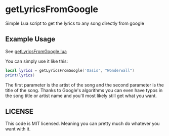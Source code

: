 # getLyricsFromGoogle

Simple Lua script to get the lyrics to any song directly from google

## Example Usage

See [getLyricsFromGoogle.lua](getLyricsFromGoogle.lua)

You can simply use it like this:

``` Lua
local lyrics = getLyricsFromGoogle('Oasis', "Wonderwall")
print(lyrics)
```

The first parameter is the artist of the song and the second parameter is the title of the song.
Thanks to Google's algorithms you can even have typos in the song title or artist name and you'll most likely still get what you want.

## LICENSE

This code is MIT licensed. Meaning you can pretty much do whatever you want with it.
